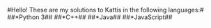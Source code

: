 #Hello! These are my solutions to Kattis in the following languages:#
##*Python 3##
##*C++##
##*Java##
##*JavaScript##
